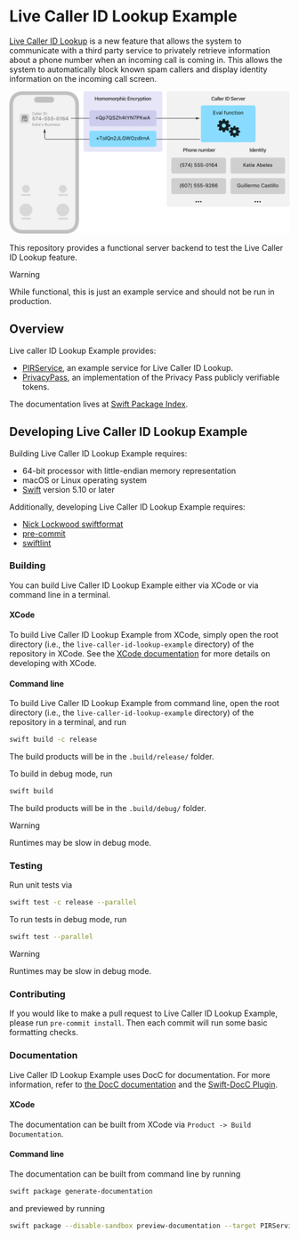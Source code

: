 # Live Caller ID Lookup Example

[Live Caller ID
Lookup](https://developer.apple.com/documentation/sms_and_call_reporting/getting_up-to-date_calling_and_blocking_information_for_your_app)
is a new feature that allows the system to communicate with a third party service to privately retrieve information
about a phone number when an incoming call is coming in. This allows the system to automatically block known spam
callers and display identity information on the incoming call screen.

<picture>
  <source media="(prefers-color-scheme: dark)" srcset="./Sources/PIRService/PIRService.docc/Resources/overview~dark@2x.png">
  <img alt="Overview of the Live Caller ID Lookup" src="./Sources/PIRService/PIRService.docc/Resources/overview@2x.png">
</picture>

This repository provides a functional server backend to test the Live Caller ID Lookup feature.

> [!WARNING]
> While functional, this is just an example service and should not be run in production.

## Overview
Live caller ID Lookup Example provides:
* [PIRService](https://swiftpackageindex.com/apple/live-caller-id-lookup-example/main/documentation/pirservice), an example service for Live Caller ID Lookup.
* [PrivacyPass](https://swiftpackageindex.com/apple/live-caller-id-lookup-example/main/documentation/privacypass), an implementation of the Privacy Pass publicly verifiable tokens.

The documentation lives at [Swift Package Index](https://swiftpackageindex.com/apple/live-caller-id-lookup-example).

## Developing Live Caller ID Lookup Example
Building Live Caller ID Lookup Example requires:
* 64-bit processor with little-endian memory representation
* macOS or Linux operating system
* [Swift](https://www.swift.org/) version 5.10 or later

Additionally, developing Live Caller ID Lookup Example requires:
* [Nick Lockwood swiftformat](https://github.com/nicklockwood/SwiftFormat)
* [pre-commit](https://pre-commit.com)
* [swiftlint](https://github.com/realm/SwiftLint)

### Building
You can build Live Caller ID Lookup Example either via XCode or via command line in a terminal.
#### XCode
To build Live Caller ID Lookup Example from XCode, simply open the root directory (i.e., the `live-caller-id-lookup-example` directory) of the repository in XCode.
See the [XCode documentation](https://developer.apple.com/documentation/xcode) for more details on developing with XCode.

#### Command line
To build Live Caller ID Lookup Example from command line, open the root directory (i.e., the `live-caller-id-lookup-example` directory) of the repository in a terminal, and run
```sh
swift build -c release
```
The build products will be in the `.build/release/` folder.

To build in debug mode, run
```sh
swift build
```
The build products will be in the `.build/debug/` folder.
> [!WARNING]
> Runtimes may be slow in debug mode.

### Testing
Run unit tests via
```sh
swift test -c release --parallel
```
To run tests in debug mode, run
```sh
swift test --parallel
```
> [!WARNING]
> Runtimes may be slow in debug mode.

### Contributing
If you would like to make a pull request to Live Caller ID Lookup Example, please run `pre-commit install`. Then each commit will run some basic formatting checks.

### Documentation
Live Caller ID Lookup Example uses DocC for documentation.
For more information, refer to [the DocC documentation](https://www.swift.org/documentation/docc) and the [Swift-DocC Plugin](https://apple.github.io/swift-docc-plugin/documentation/swiftdoccplugin).
#### XCode
The documentation can be built from XCode via `Product -> Build Documentation`.
#### Command line
The documentation can be built from command line by running
```sh
swift package generate-documentation
```
and previewed by running
```sh
swift package --disable-sandbox preview-documentation --target PIRService
```
